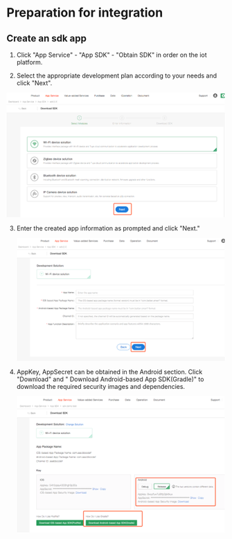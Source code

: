 # Preparation for integration

## Create an sdk app

1. Click "App Service" - "App SDK" - "Obtain SDK" in order on the iot platform.

2. Select the appropriate development plan according to your needs and click "Next".

![](./images/get_sdk.png)

3. Enter the created app information as prompted and click "Next."

	![](./images/input_app_info.png)

4. AppKey, AppSecret can be obtained in the Android section. Click "Download" and " Download Android-based App SDK(Gradle)" to download the required security images and dependencies.

	![](./images/app_key_secret.png)
